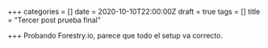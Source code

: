 +++
categories = []
date = 2020-10-10T22:00:00Z
draft = true
tags = []
title = "Tercer post prueba final"

+++
Probando Forestry.io, parece que todo el setup va correcto. 